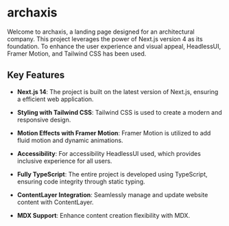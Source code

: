 # archaxis

Welcome to archaxis, a landing page designed for an architectural company. This project leverages the power of Next.js version 4 as its foundation. To enhance the user experience and visual appeal, HeadlessUI, Framer Motion, and Tailwind CSS has been used.

## Key Features

- **Next.js 14**: The project is built on the latest version of Next.js, ensuring a efficient web application.

- **Styling with Tailwind CSS**: Tailwind CSS is used to create a modern and responsive design.

- **Motion Effects with Framer Motion**: Framer Motion is utilized to add fluid motion and dynamic animations.

- **Accessibility**: For accessibility HeadlessUI used, which provides inclusive experience for all users.

- **Fully TypeScript**: The entire project is developed using TypeScript, ensuring code integrity through static typing.

- **ContentLayer Integration**: Seamlessly manage and update website content with ContentLayer.

- **MDX Support**: Enhance content creation flexibility with MDX.
